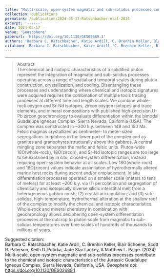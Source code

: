 ```yaml
---
title: "Multi-scale, open-system magmatic and sub-solidus processes contribute to the chemical and isotopic characteristics of the Jurassic Guadalupe Igneous Complex, Sierra Nevada, California, USA"
collection: publications
permalink: /publication/2024-05-17-Ratschbacher-etal-2024
excerpt: '------'
date: 2024-05-17
venue: 'Geoscphere'
paperurl: 'https://doi.org/10.1130/GES02689.1'
authors: 'Barbara C. Ratschbacher, Katie Ardill, C. Brenhin Keller, Blair Schoene, Scott R. Paterson, Keith D. Putirka, Jade Star Lackey, and Matthew L. Paige'
citation: 'Barbara C. Ratschbacher, Katie Ardill, C. Brenhin Keller, Blair Schoene, Scott R. Paterson, Keith D. Putirka, Jade Star Lackey, &amp; Matthew L. Paige. (2024) Multi-scale, open-system magmatic and sub-solidus processes contribute to the chemical and isotopic characteristics of the Jurassic Guadalupe Igneous Complex, Sierra Nevada, California, USA. <i>Geosphere</i> doi: https://doi.org/10.1130/GES02689.1'
---
```


------

>Abstract: <br/>The chemical and isotopic characteristics of a solidified pluton represent the integration of magmatic and sub-solidus processes operating across a range of spatial and temporal scales during pluton construction, crystallization, and cooling. Disentangling these processes and understanding where chemical and isotopic signatures were acquired requires the combination of multiple tools tracing processes at different time and length scales. We combine whole-rock oxygen and Sr-Nd isotopes, zircon oxygen isotopes and trace elements, and mineral compositions with published high-precision U-Pb zircon geochronology to evaluate differentiation within the bimodal Guadalupe Igneous Complex, Sierra Nevada, California (USA). The complex was constructed in ~300 k.y. between 149 and 150 Ma. Felsic magmas crystallized as centimeter- to meter-sized segregations in gabbros in the lower part of the complex and as granites and granophyres structurally above the gabbros. A central mingling zone separates the mafic and felsic units. Pluton-wide 18O(whole-rock), 18O(zircon), and Sr-Nd isotopic ranges are too large to be explained by in situ, closed-system differentiation, instead requiring open-system behavior at all scales. Low 18O(whole-rock) and 18O(zircon) values indicate assimilation of hydrothermally altered marine host rocks during ascent and/or emplacement. In situ differentiation processes operated on a smaller scale (meters to tens of meters) for at least ~200 k.y. via (1) percolation and segregation of chemically and isotopically diverse silicic interstitial melt from a heterogeneous gabbro mush; (2) crystal accumulation; and (3) sub-solidus, high-temperature, hydrothermal alteration at the shallow roof of the complex to modify the chemical and isotopic characteristics. Whole-rock and mineral chemistry in combination with geochronology allows deciphering open-system differentiation processes at the outcrop to pluton scale from magmatic to sub-solidus temperatures over time scales of hundreds of thousands to millions of years.

Suggested citation: <br/>Barbara C. Ratschbacher, Katie Ardill, C. Brenhin Keller, Blair Schoene, Scott R. Paterson, Keith D. Putirka, Jade Star Lackey, & Matthew L. Paige. (2024) Multi-scale, open-system magmatic and sub-solidus processes contribute to the chemical and isotopic characteristics of the Jurassic Guadalupe Igneous Complex, Sierra Nevada, California, USA. <i>Geosphere</i> doi: https://doi.org/10.1130/GES02689.1